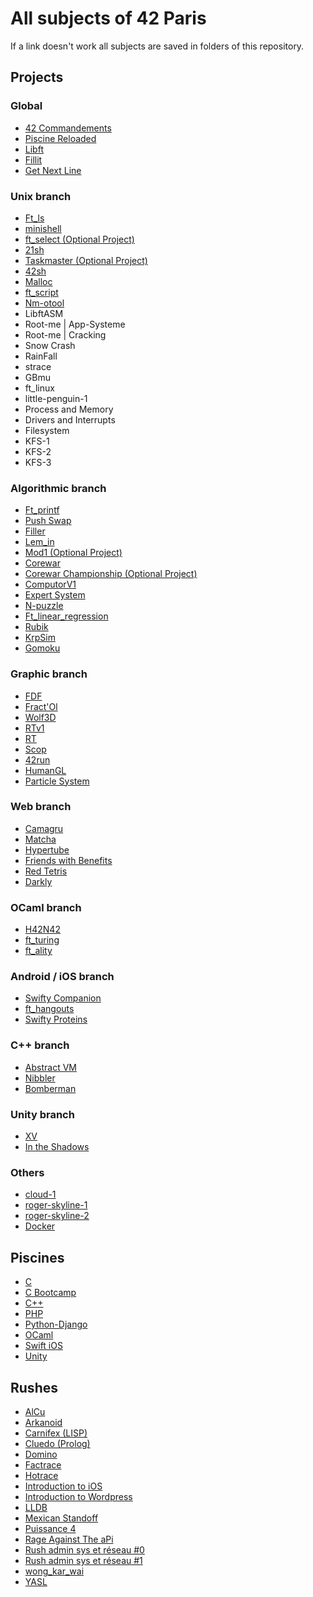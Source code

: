 # All subjects of 42 Paris

If a link doesn't work all subjects are saved in folders of this repository.

## Projects

### Global
- [42 Commandements]()
- [Piscine Reloaded]()
- [Libft]()
- [Fillit]()
- [Get Next Line]()

### Unix branch
- [Ft_ls]()
- [minishell]()
- [ft_select (Optional Project)]()
- [21sh]()
- [Taskmaster (Optional Project)]()
- [42sh]()
- [Malloc]()
- [ft_script]()
- [Nm-otool]()
- LibftASM
- Root-me | App-Systeme
- Root-me | Cracking
- Snow Crash
- RainFall
- strace
- GBmu
- ft_linux
- little-penguin-1
- Process and Memory
- Drivers and Interrupts
- Filesystem
- KFS-1
- KFS-2
- KFS-3

### Algorithmic branch
- [Ft_printf]()
- [Push Swap]()
- [Filler]()
- [Lem_in]()
- [Mod1 (Optional Project)]()
- [Corewar]()
- [Corewar Championship (Optional Project)]()
- [ComputorV1]()
- [Expert System]()
- [N-puzzle]()
- [Ft_linear_regression]()
- [Rubik]()
- [KrpSim]()
- [Gomoku]()

### Graphic branch
- [FDF]()
- [Fract'Ol]()
- [Wolf3D]()
- [RTv1]()
- [RT]()
- [Scop]()
- [42run]()
- [HumanGL]()
- [Particle System]()

### Web branch
- [Camagru]()
- [Matcha]()
- [Hypertube]()
- [Friends with Benefits]()
- [Red Tetris]()
- [Darkly]()

### OCaml branch
- [H42N42]()
- [ft_turing]()
- [ft_ality]()

### Android / iOS branch
- [Swifty Companion]()
- [ft_hangouts]()
- [Swifty Proteins]()

### C++ branch
- [Abstract VM]()
- [Nibbler]()
- [Bomberman]()

### Unity branch
- [XV]()
- [In the Shadows]()

### Others
- [cloud-1]()
- [roger-skyline-1]()
- [roger-skyline-2]()
- [Docker]()

## Piscines

- [C]()
- [C Bootcamp]()
- [C++]()
- [PHP]()
- [Python-Django]()
- [OCaml]()
- [Swift iOS]()
- [Unity]()

## Rushes

- [AlCu]()
- [Arkanoid]()
- [Carnifex (LISP)]()
- [Cluedo (Prolog)]()
- [Domino]()
- [Factrace]()
- [Hotrace]()
- [Introduction to iOS]()
- [Introduction to Wordpress]()
- [LLDB]()
- [Mexican Standoff]()
- [Puissance 4]()
- [Rage Against The aPi]()
- [Rush admin sys et réseau #0]()
- [Rush admin sys et réseau #1]()
- [wong_kar_wai]()
- [YASL]()
